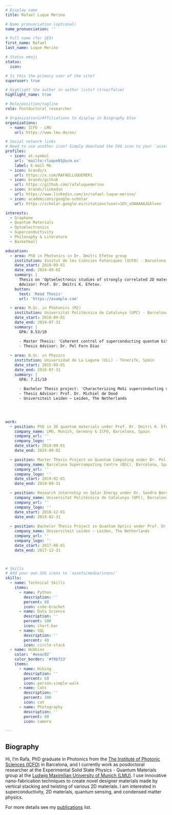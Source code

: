 ```yaml
---
# Display name
title: Rafael Luque Merino

# Name pronunciation (optional)
name_pronunciation: ''

# Full name (for SEO)
first_name: Rafael
last_name: Luque Merino

# Status emoji
status:
  icon: 

# Is this the primary user of the site?
superuser: true

# Highlight the author in author lists? (true/false)
highlight_name: true

# Role/position/tagline
role: Postdoctoral researcher

# Organizations/Affiliations to display in Biography blox
organizations:
  - name: ICFO - LMU
    url: https://www.lmu.de/en/

# Social network links
# Need to use another icon? Simply download the SVG icon to your `assets/media/icons/` folder.
profiles:
  - icon: at-symbol
    url: 'mailto:rluque01@ucm.es'
    label: E-mail Me
  - icon: brands/x
    url: https://x.com/RAFAELLUQUEMER1
  - icon: brands/github
    url: https://github.com/rafaluquemerino
  - icon: brands/linkedin
    url: https://www.linkedin.com/in/rafael-luque-merino/
  - icon: academicons/google-scholar
    url: https://scholar.google.es/citations?user=1Eh_xOAAAAAJ&hl=en

interests:
  - Graphene
  - Quantum Materials
  - Optoelectronics
  - Superconductivity
  - Philosophy & Literature
  - Basketball

education:
  - area: PhD in Photonics in Dr. Dmitri Efetov group
    institution: Insitut de les Ciències Fotòniques (ICFO) - Barcelona, Spain & Ludwig Maximilians Universität (LMU) - Munich, Germany
    date_start: 2019-09-01
    date_end: 2024-09-02
    summary: |
      Thesis on 'Optoelectronic studies of strongly correlated 2D materials'.
      Advisor: Prof. Dr. Dmitri K. Efetov.
    button:
      text: 'Read Thesis'
      url: 'https://example.com'

  - area: M.Sc. in Photonics (M2)
    institution: Universitat Politècnica de Catalunya (UPC) - Barcelona, Spain
    date_start: 2018-09-01
    date_end: 2019-07-31
    summary: |
      GPA: 8.53/10

      - Master Thesis: 'Coherent control of superconducting quantum bits'
      - Thesis Advisor: Dr. Pol Forn Díaz
  
  - area: B.Sc. in Physics
    institution: Universidad de La Laguna (ULL) - Tenerife, Spain
    date_start: 2015-09-01
    date_end: 2018-07-31
    summary: |
      GPA: 7.21/10
      
      - Bachelor Thesis project: 'Characterizing MoSi superconducting single photon detectors'
      - Thesis Advisor: Prof. Dr. Michiel de Dood
      - Universiteit Leiden – Leiden, The Netherlands
      


  
work:
  - position: PhD in 2D quantum materials under Prof. Dr. Dmitri K. Efetov
    company_name: LMU, Munich, Germany & ICFO, Barcelona, Spain
    company_url: ''
    company_logo: ''
    date_start: 2019-09-01
    date_end: 2024-09-02

  - position: Master Thesis Project on Quantum Computing under Dr. Pol Forn Díaz
    company_name: Barcelona Supercomputing Centre (BSC), Barcelona, Spain
    company_url: ''
    company_logo: ''
    date_start: 2019-02-01
    date_end: 2019-08-31

  - position: Research internship on Solar Energy under Dr. Sandra Bermejo
    company_name: Universitat Politècnica de Catalunya (UPC), Barcelona, Spain
    company_url: ''
    company_logo: ''
    date_start: 2018-12-01
    date_end: 2019-02-31
   
  - position: Bachelor Thesis Project in Quantum Optics under Prof. Dr. Michiel de Dood
    company_name: Universiteit Leiden – Leiden, The Netherlands
    company_url: ''
    company_logo: ''
    date_start: 2017-08-01
    date_end: 2017-12-31



# Skills
# Add your own SVG icons to `assets/media/icons/`
skills:
  - name: Technical Skills
    items:
      - name: Python
        description: ''
        percent: 80
        icon: code-bracket
      - name: Data Science
        description: ''
        percent: 100
        icon: chart-bar
      - name: SQL
        description: ''
        percent: 40
        icon: circle-stack
  - name: Hobbies
    color: '#eeac02'
    color_border: '#f0bf23'
    items:
      - name: Hiking
        description: ''
        percent: 60
        icon: person-simple-walk
      - name: Cats
        description: ''
        percent: 100
        icon: cat
      - name: Photography
        description: ''
        percent: 80
        icon: camera

---
```


## Biography

Hi, I’m Rafa, PhD graduate in Photonics from the [The Institute of Photonic Sciences (ICFO)](https://www.icfo.eu/) in Barcelona, and I currently work as posdoctoral researcher at the Experimental Solid State Physics - Quantum Materials group at the [Ludwig Maximilian University of Munich (LMU)](https://www.quantummatter.physik.lmu.de/). I use innovative nano-fabrication techniques to create novel designer materials made by vertical stacking and twisting of various 2D materials. I am interested in superconductivity, 2D materials, quantum sensing, and condensed matter physics.

For more details see my [publications](https://rafaluquemerino.github.io/#publications) list.
